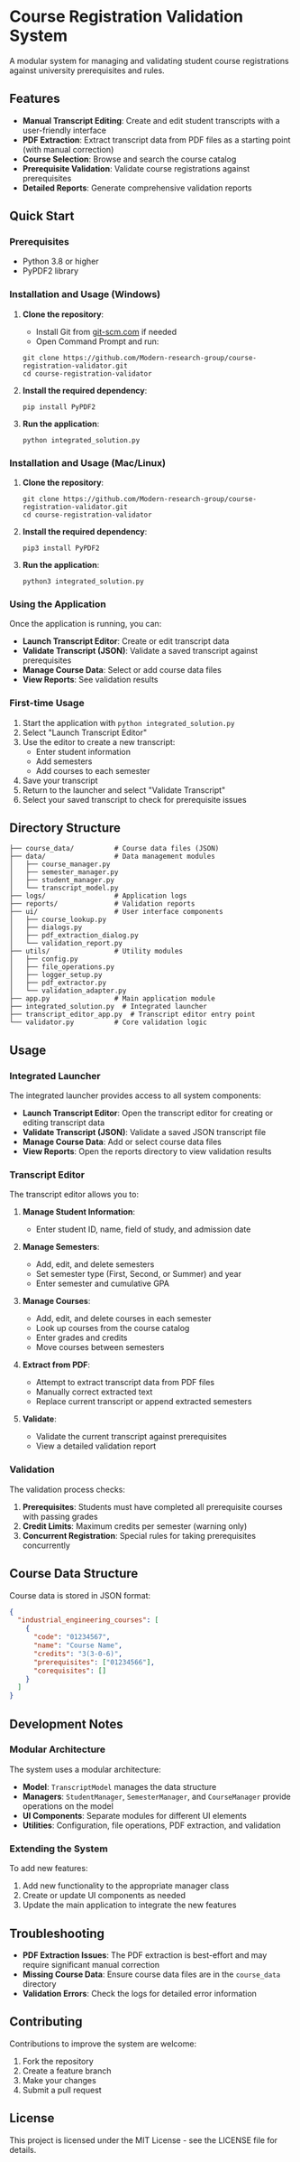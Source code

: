 # Course Registration Validation System

A modular system for managing and validating student course registrations against university prerequisites and rules.

## Features

- **Manual Transcript Editing**: Create and edit student transcripts with a user-friendly interface
- **PDF Extraction**: Extract transcript data from PDF files as a starting point (with manual correction)
- **Course Selection**: Browse and search the course catalog
- **Prerequisite Validation**: Validate course registrations against prerequisites
- **Detailed Reports**: Generate comprehensive validation reports

## Quick Start

### Prerequisites

- Python 3.8 or higher
- PyPDF2 library

### Installation and Usage (Windows)

1. **Clone the repository**:
   - Install Git from [git-scm.com](https://git-scm.com/download/win) if needed
   - Open Command Prompt and run:
   ```
   git clone https://github.com/Modern-research-group/course-registration-validator.git
   cd course-registration-validator
   ```

2. **Install the required dependency**:
   ```
   pip install PyPDF2
   ```

3. **Run the application**:
   ```
   python integrated_solution.py
   ```

### Installation and Usage (Mac/Linux)

1. **Clone the repository**:
   ```
   git clone https://github.com/Modern-research-group/course-registration-validator.git
   cd course-registration-validator
   ```

2. **Install the required dependency**:
   ```
   pip3 install PyPDF2
   ```

3. **Run the application**:
   ```
   python3 integrated_solution.py
   ```

### Using the Application

Once the application is running, you can:
- **Launch Transcript Editor**: Create or edit transcript data
- **Validate Transcript (JSON)**: Validate a saved transcript against prerequisites
- **Manage Course Data**: Select or add course data files
- **View Reports**: See validation results

### First-time Usage

1. Start the application with `python integrated_solution.py`
2. Select "Launch Transcript Editor"
3. Use the editor to create a new transcript:
   - Enter student information
   - Add semesters
   - Add courses to each semester
4. Save your transcript
5. Return to the launcher and select "Validate Transcript"
6. Select your saved transcript to check for prerequisite issues

## Directory Structure

```
├── course_data/          # Course data files (JSON)
├── data/                 # Data management modules
│   ├── course_manager.py
│   ├── semester_manager.py
│   ├── student_manager.py
│   └── transcript_model.py
├── logs/                 # Application logs
├── reports/              # Validation reports
├── ui/                   # User interface components
│   ├── course_lookup.py
│   ├── dialogs.py
│   ├── pdf_extraction_dialog.py
│   └── validation_report.py
├── utils/                # Utility modules
│   ├── config.py
│   ├── file_operations.py
│   ├── logger_setup.py
│   ├── pdf_extractor.py
│   └── validation_adapter.py
├── app.py                # Main application module
├── integrated_solution.py  # Integrated launcher
├── transcript_editor_app.py  # Transcript editor entry point
└── validator.py          # Core validation logic
```

## Usage

### Integrated Launcher

The integrated launcher provides access to all system components:

- **Launch Transcript Editor**: Open the transcript editor for creating or editing transcript data
- **Validate Transcript (JSON)**: Validate a saved JSON transcript file
- **Manage Course Data**: Add or select course data files
- **View Reports**: Open the reports directory to view validation results

### Transcript Editor

The transcript editor allows you to:

1. **Manage Student Information**:
   - Enter student ID, name, field of study, and admission date

2. **Manage Semesters**:
   - Add, edit, and delete semesters
   - Set semester type (First, Second, or Summer) and year
   - Enter semester and cumulative GPA

3. **Manage Courses**:
   - Add, edit, and delete courses in each semester
   - Look up courses from the course catalog
   - Enter grades and credits
   - Move courses between semesters

4. **Extract from PDF**:
   - Attempt to extract transcript data from PDF files
   - Manually correct extracted text
   - Replace current transcript or append extracted semesters

5. **Validate**:
   - Validate the current transcript against prerequisites
   - View a detailed validation report

### Validation

The validation process checks:

1. **Prerequisites**: Students must have completed all prerequisite courses with passing grades
2. **Credit Limits**: Maximum credits per semester (warning only)
3. **Concurrent Registration**: Special rules for taking prerequisites concurrently

## Course Data Structure

Course data is stored in JSON format:

```json
{
  "industrial_engineering_courses": [
    {
      "code": "01234567",
      "name": "Course Name",
      "credits": "3(3-0-6)",
      "prerequisites": ["01234566"],
      "corequisites": []
    }
  ]
}
```

## Development Notes

### Modular Architecture

The system uses a modular architecture:

- **Model**: `TranscriptModel` manages the data structure
- **Managers**: `StudentManager`, `SemesterManager`, and `CourseManager` provide operations on the model
- **UI Components**: Separate modules for different UI elements
- **Utilities**: Configuration, file operations, PDF extraction, and validation

### Extending the System

To add new features:

1. Add new functionality to the appropriate manager class
2. Create or update UI components as needed
3. Update the main application to integrate the new features

## Troubleshooting

- **PDF Extraction Issues**: The PDF extraction is best-effort and may require significant manual correction
- **Missing Course Data**: Ensure course data files are in the `course_data` directory
- **Validation Errors**: Check the logs for detailed error information

## Contributing

Contributions to improve the system are welcome:

1. Fork the repository
2. Create a feature branch
3. Make your changes
4. Submit a pull request

## License

This project is licensed under the MIT License - see the LICENSE file for details.
